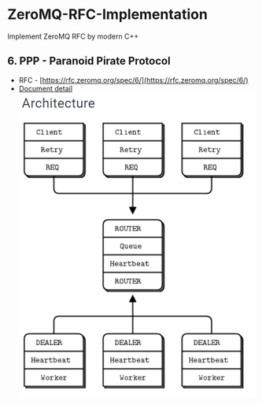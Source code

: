 # ZeroMQ-RFC-Implementation
Implement ZeroMQ RFC by modern C++
## 6. PPP - Paranoid Pirate Protocol
* RFC - [https://rfc.zeromq.org/spec/6/](https://rfc.zeromq.org/spec/6/)
* [Document detail](https://zguide.zeromq.org/docs/chapter4/#Robust-Reliable-Queuing-Paranoid-Pirate-Pattern)  
![](images/ppp.png)  
